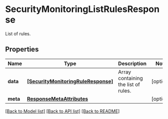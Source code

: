 # SecurityMonitoringListRulesResponse

List of rules.

## Properties
Name | Type | Description | Notes
------------ | ------------- | ------------- | -------------
**data** | [**[SecurityMonitoringRuleResponse]**](SecurityMonitoringRuleResponse.md) | Array containing the list of rules. | [optional] 
**meta** | [**ResponseMetaAttributes**](ResponseMetaAttributes.md) |  | [optional] 

[[Back to Model list]](README.md#documentation-for-models) [[Back to API list]](README.md#documentation-for-api-endpoints) [[Back to README]](README.md)


